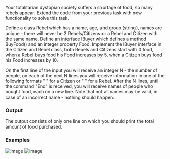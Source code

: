 Your totalitarian dystopian society suffers a shortage of food, so many rebels appear. Extend the code from your previous task with new functionality to solve this task.

Define a class Rebel which has a name, age, and group (string), names are unique - there will never be 2 Rebels/Citizens or a Rebel and Citizen with the same name. Define an interface IBuyer which defines a method BuyFood() and an integer property Food. Implement the IBuyer interface in the Citizen and Rebel class, both Rebels and Citizens start with 0 food, when a Rebel buys food his Food increases by 5, when a Citizen buys food his Food increases by 10.

On the first line of the input you will receive an integer N - the number of people, on each of the next N lines you will receive information in one of the following formats "<name> <age> <id> <birthdate>" for a Citizen or "<name> <age><group>" for a Rebel. After the N lines, until the command "End" is received, you will receive names of people who bought food, each on a new line. Note that not all names may be valid, in case of an incorrect name - nothing should happen.

### Output
  
The output consists of only one line on which you should print the total amount of food purchased.

### Examples
  
  ![image](https://user-images.githubusercontent.com/45227327/222984431-d64f9f35-5b22-4a0f-9d88-472685606610.png)
  ![image](https://user-images.githubusercontent.com/45227327/222984458-bc7c3aaa-8d1a-4788-a740-13bbb457454d.png)

